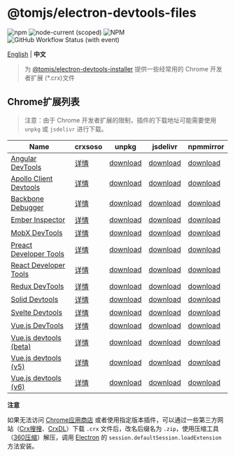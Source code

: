 # @tomjs/electron-devtools-files

![npm](https://img.shields.io/npm/v/%40tomjs/electron-devtools-files) ![node-current (scoped)](https://img.shields.io/node/v/%40tomjs/electron-devtools-files) ![NPM](https://img.shields.io/npm/l/%40tomjs%2Felectron-devtools-files) ![GitHub Workflow Status (with event)](https://img.shields.io/github/actions/workflow/status/tomjs/electron-devtools-files/release.yml)

[English](./README.md) | **中文**

> 为 [@tomjs/electron-devtools-installer](https://github.com/tomjs/electron-devtools-installer) 提供一些经常用的 Chrome 开发者扩展 (\*.crx)文件

## Chrome扩展列表

> 注意：由于 Chrome 开发者扩展的限制，插件的下载地址可能需要使用 `unpkg` 或 `jsdelivr` 进行下载。

| Name | crxsoso | unpkg | jsdelivr | npmmirror |
| --- | --- | --- | --- | --- |
| [Angular DevTools](https://chromewebstore.google.com/detail/ienfalfjdbdpebioblfackkekamfmbnh) | [详情](https://www.crxsoso.com/webstore/detail/ienfalfjdbdpebioblfackkekamfmbnh) | [download](https://www.unpkg.com/@tomjs/electron-devtools-files/extensions/ienfalfjdbdpebioblfackkekamfmbnh.crx) | [download](https://cdn.jsdelivr.net/npm/@tomjs/electron-devtools-files/extensions/ienfalfjdbdpebioblfackkekamfmbnh.crx) | [download](https://registry.npmmirror.com/@tomjs/electron-devtools-files/latest/files/extensions/ienfalfjdbdpebioblfackkekamfmbnh.crx) |
| [Apollo Client Devtools](https://chromewebstore.google.com/detail/jdkknkkbebbapilgoeccciglkfbmbnfm) | [详情](https://www.crxsoso.com/webstore/detail/jdkknkkbebbapilgoeccciglkfbmbnfm) | [download](https://www.unpkg.com/@tomjs/electron-devtools-files/extensions/jdkknkkbebbapilgoeccciglkfbmbnfm.crx) | [download](https://cdn.jsdelivr.net/npm/@tomjs/electron-devtools-files/extensions/jdkknkkbebbapilgoeccciglkfbmbnfm.crx) | [download](https://registry.npmmirror.com/@tomjs/electron-devtools-files/latest/files/extensions/jdkknkkbebbapilgoeccciglkfbmbnfm.crx) |
| [Backbone Debugger](https://chromewebstore.google.com/detail/bhljhndlimiafopmmhjlgfpnnchjjbhd) | [详情](https://www.crxsoso.com/webstore/detail/bhljhndlimiafopmmhjlgfpnnchjjbhd) | [download](https://www.unpkg.com/@tomjs/electron-devtools-files/extensions/bhljhndlimiafopmmhjlgfpnnchjjbhd.crx) | [download](https://cdn.jsdelivr.net/npm/@tomjs/electron-devtools-files/extensions/bhljhndlimiafopmmhjlgfpnnchjjbhd.crx) | [download](https://registry.npmmirror.com/@tomjs/electron-devtools-files/latest/files/extensions/bhljhndlimiafopmmhjlgfpnnchjjbhd.crx) |
| [Ember Inspector](https://chromewebstore.google.com/detail/bmdblncegkenkacieihfhpjfppoconhi) | [详情](https://www.crxsoso.com/webstore/detail/bmdblncegkenkacieihfhpjfppoconhi) | [download](https://www.unpkg.com/@tomjs/electron-devtools-files/extensions/bmdblncegkenkacieihfhpjfppoconhi.crx) | [download](https://cdn.jsdelivr.net/npm/@tomjs/electron-devtools-files/extensions/bmdblncegkenkacieihfhpjfppoconhi.crx) | [download](https://registry.npmmirror.com/@tomjs/electron-devtools-files/latest/files/extensions/bmdblncegkenkacieihfhpjfppoconhi.crx) |
| [MobX DevTools](https://chromewebstore.google.com/detail/pfgnfdagidkfgccljigdamigbcnndkod) | [详情](https://www.crxsoso.com/webstore/detail/pfgnfdagidkfgccljigdamigbcnndkod) | [download](https://www.unpkg.com/@tomjs/electron-devtools-files/extensions/pfgnfdagidkfgccljigdamigbcnndkod.crx) | [download](https://cdn.jsdelivr.net/npm/@tomjs/electron-devtools-files/extensions/pfgnfdagidkfgccljigdamigbcnndkod.crx) | [download](https://registry.npmmirror.com/@tomjs/electron-devtools-files/latest/files/extensions/pfgnfdagidkfgccljigdamigbcnndkod.crx) |
| [Preact Developer Tools](https://chromewebstore.google.com/detail/ilcajpmogmhpliinlbcdebhbcanbghmd) | [详情](https://www.crxsoso.com/webstore/detail/ilcajpmogmhpliinlbcdebhbcanbghmd) | [download](https://www.unpkg.com/@tomjs/electron-devtools-files/extensions/ilcajpmogmhpliinlbcdebhbcanbghmd.crx) | [download](https://cdn.jsdelivr.net/npm/@tomjs/electron-devtools-files/extensions/ilcajpmogmhpliinlbcdebhbcanbghmd.crx) | [download](https://registry.npmmirror.com/@tomjs/electron-devtools-files/latest/files/extensions/ilcajpmogmhpliinlbcdebhbcanbghmd.crx) |
| [React Developer Tools](https://chromewebstore.google.com/detail/fmkadmapgofadopljbjfkapdkoienihi) | [详情](https://www.crxsoso.com/webstore/detail/fmkadmapgofadopljbjfkapdkoienihi) | [download](https://www.unpkg.com/@tomjs/electron-devtools-files/extensions/fmkadmapgofadopljbjfkapdkoienihi.crx) | [download](https://cdn.jsdelivr.net/npm/@tomjs/electron-devtools-files/extensions/fmkadmapgofadopljbjfkapdkoienihi.crx) | [download](https://registry.npmmirror.com/@tomjs/electron-devtools-files/latest/files/extensions/fmkadmapgofadopljbjfkapdkoienihi.crx) |
| [Redux DevTools](https://chromewebstore.google.com/detail/lmhkpmbekcpmknklioeibfkpmmfibljd) | [详情](https://www.crxsoso.com/webstore/detail/lmhkpmbekcpmknklioeibfkpmmfibljd) | [download](https://www.unpkg.com/@tomjs/electron-devtools-files/extensions/lmhkpmbekcpmknklioeibfkpmmfibljd.crx) | [download](https://cdn.jsdelivr.net/npm/@tomjs/electron-devtools-files/extensions/lmhkpmbekcpmknklioeibfkpmmfibljd.crx) | [download](https://registry.npmmirror.com/@tomjs/electron-devtools-files/latest/files/extensions/lmhkpmbekcpmknklioeibfkpmmfibljd.crx) |
| [Solid Devtools](https://chromewebstore.google.com/detail/kmcfjchnmmaeeagadbhoofajiopoceel) | [详情](https://www.crxsoso.com/webstore/detail/kmcfjchnmmaeeagadbhoofajiopoceel) | [download](https://www.unpkg.com/@tomjs/electron-devtools-files/extensions/kmcfjchnmmaeeagadbhoofajiopoceel.crx) | [download](https://cdn.jsdelivr.net/npm/@tomjs/electron-devtools-files/extensions/kmcfjchnmmaeeagadbhoofajiopoceel.crx) | [download](https://registry.npmmirror.com/@tomjs/electron-devtools-files/latest/files/extensions/kmcfjchnmmaeeagadbhoofajiopoceel.crx) |
| [Svelte Devtools](https://chromewebstore.google.com/detail/kfidecgcdjjfpeckbblhmfkhmlgecoff) | [详情](https://www.crxsoso.com/webstore/detail/kfidecgcdjjfpeckbblhmfkhmlgecoff) | [download](https://www.unpkg.com/@tomjs/electron-devtools-files/extensions/kfidecgcdjjfpeckbblhmfkhmlgecoff.crx) | [download](https://cdn.jsdelivr.net/npm/@tomjs/electron-devtools-files/extensions/kfidecgcdjjfpeckbblhmfkhmlgecoff.crx) | [download](https://registry.npmmirror.com/@tomjs/electron-devtools-files/latest/files/extensions/kfidecgcdjjfpeckbblhmfkhmlgecoff.crx) |
| [Vue.js DevTools](https://chromewebstore.google.com/detail/nhdogjmejiglipccpnnnanhbledajbpd) | [详情](https://www.crxsoso.com/webstore/detail/nhdogjmejiglipccpnnnanhbledajbpd) | [download](https://www.unpkg.com/@tomjs/electron-devtools-files/extensions/nhdogjmejiglipccpnnnanhbledajbpd.crx) | [download](https://cdn.jsdelivr.net/npm/@tomjs/electron-devtools-files/extensions/nhdogjmejiglipccpnnnanhbledajbpd.crx) | [download](https://registry.npmmirror.com/@tomjs/electron-devtools-files/latest/files/extensions/nhdogjmejiglipccpnnnanhbledajbpd.crx) |
| [Vue.js devtools (beta)](https://chromewebstore.google.com/detail/ljjemllljcmogpfapbkkighbhhppjdbg) | [详情](https://www.crxsoso.com/webstore/detail/ljjemllljcmogpfapbkkighbhhppjdbg) | [download](https://www.unpkg.com/@tomjs/electron-devtools-files/extensions/ljjemllljcmogpfapbkkighbhhppjdbg.crx) | [download](https://cdn.jsdelivr.net/npm/@tomjs/electron-devtools-files/extensions/ljjemllljcmogpfapbkkighbhhppjdbg.crx) | [download](https://registry.npmmirror.com/@tomjs/electron-devtools-files/latest/files/extensions/ljjemllljcmogpfapbkkighbhhppjdbg.crx) |
| [Vue.js devtools (v5)](https://chromewebstore.google.com/detail/hkddcnbhifppgmfgflgaelippbigjpjo) | [详情](https://www.crxsoso.com/webstore/detail/hkddcnbhifppgmfgflgaelippbigjpjo) | [download](https://www.unpkg.com/@tomjs/electron-devtools-files/extensions/hkddcnbhifppgmfgflgaelippbigjpjo.crx) | [download](https://cdn.jsdelivr.net/npm/@tomjs/electron-devtools-files/extensions/hkddcnbhifppgmfgflgaelippbigjpjo.crx) | [download](https://registry.npmmirror.com/@tomjs/electron-devtools-files/latest/files/extensions/hkddcnbhifppgmfgflgaelippbigjpjo.crx) |
| [Vue.js devtools (v6)](https://chromewebstore.google.com/detail/iaajmlceplecbljialhhkmedjlpdblhp) | [详情](https://www.crxsoso.com/webstore/detail/iaajmlceplecbljialhhkmedjlpdblhp) | [download](https://www.unpkg.com/@tomjs/electron-devtools-files/extensions/iaajmlceplecbljialhhkmedjlpdblhp.crx) | [download](https://cdn.jsdelivr.net/npm/@tomjs/electron-devtools-files/extensions/iaajmlceplecbljialhhkmedjlpdblhp.crx) | [download](https://registry.npmmirror.com/@tomjs/electron-devtools-files/latest/files/extensions/iaajmlceplecbljialhhkmedjlpdblhp.crx) |

**注意**

如果无法访问 [Chrome应用商店](https://chromewebstore.google.com/) 或者使用指定版本插件，可以通过一些第三方网站（[Crx搜搜](https://www.crxsoso.com/)、[CrxDL](https://crxdl.com/)）下载 `.crx` 文件后，改名后缀名为 `.zip`，使用压缩工具（[360压缩](https://yasuo.360.cn/)）解压，调用 [Electron](https://www.electronjs.org/docs/latest/tutorial/devtools-extension) 的 `session.defaultSession.loadExtension` 方法安装。
